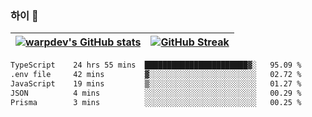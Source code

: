 
### 하이 👋
[![warpdev's GitHub stats](https://github-readme-stats.vercel.app/api?username=warpdev&show_icons=true&theme=vue-dark)](#) |[![GitHub Streak](https://github-readme-streak-stats.herokuapp.com/?user=warpdev&theme=dark)](#)
--- | --- |
<!--START_SECTION:waka-->

```txt
TypeScript    24 hrs 55 mins  ███████████████████████▓░   95.09 %
.env file     42 mins         ▓░░░░░░░░░░░░░░░░░░░░░░░░   02.72 %
JavaScript    19 mins         ▒░░░░░░░░░░░░░░░░░░░░░░░░   01.27 %
JSON          4 mins          ░░░░░░░░░░░░░░░░░░░░░░░░░   00.29 %
Prisma        3 mins          ░░░░░░░░░░░░░░░░░░░░░░░░░   00.25 %
```

<!--END_SECTION:waka-->

<!--
**warpdev/warpdev** is a ✨ _special_ ✨ repository because its `README.md` (this file) appears on your GitHub profile.

Here are some ideas to get you started:

- 🔭 I’m currently working on ...
- 🌱 I’m currently learning ...
- 👯 I’m looking to collaborate on ...
- 🤔 I’m looking for help with ...
- 💬 Ask me about ...
- 📫 How to reach me: ...
- 😄 Pronouns: ...
- ⚡ Fun fact: ...
-->
